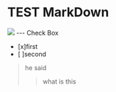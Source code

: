 # TEST MarkDown

<img src="https://blog.yena.io/assets/post-img/171123-nachoi-300.jpg">
---
Check Box <br>

- [x]first
- [ ]second

> he said 
>> what is this
